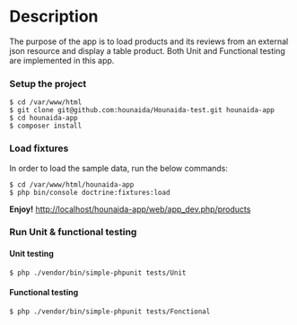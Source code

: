 Description
========

The purpose of the app is to load products and its reviews from an external json resource and display a table product. 
Both Unit and Functional testing are implemented in this app. 

### Setup the project

```
$ cd /var/www/html
$ git clone git@github.com:hounaida/Hounaida-test.git hounaida-app
$ cd hounaida-app
$ composer install
```

### Load fixtures

In order to load the sample data, run the below commands:

```
$ cd /var/www/html/hounaida-app
$ php bin/console doctrine:fixtures:load
```

**Enjoy!** [http://localhost/hounaida-app/web/app_dev.php/products](http://localhost/hounaida-app/web/app_dev.php/products)   

### Run Unit & functional testing 

#### Unit testing

```
$ php ./vendor/bin/simple-phpunit tests/Unit
```

#### Functional testing 

```
$ php ./vendor/bin/simple-phpunit tests/Fonctional
```